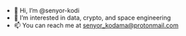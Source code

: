 - 👋 Hi, I’m @senyor-kodi
- 👀 I’m interested in data, crypto, and space engineering
- 📫 You can reach me at senyor_kodama@protonmail.com

<!---
senyor-kodi/senyor-kodi is a ✨ special ✨ repository because its `README.md` (this file) appears on your GitHub profile.
You can click the Preview link to take a look at your changes.
--->
